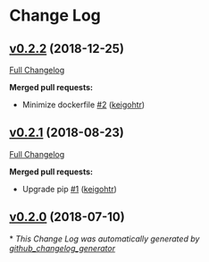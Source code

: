 # Change Log

## [v0.2.2](https://github.com/rekcurd/dockerfiles/tree/v0.2.2) (2018-12-25)
[Full Changelog](https://github.com/rekcurd/dockerfiles/compare/v0.2.1...v0.2.2)

**Merged pull requests:**

- Minimize dockerfile [\#2](https://github.com/rekcurd/dockerfiles/pull/2) ([keigohtr](https://github.com/keigohtr))

## [v0.2.1](https://github.com/rekcurd/dockerfiles/tree/v0.2.1) (2018-08-23)
[Full Changelog](https://github.com/rekcurd/dockerfiles/compare/v0.2.0...v0.2.1)

**Merged pull requests:**

- Upgrade pip [\#1](https://github.com/rekcurd/dockerfiles/pull/1) ([keigohtr](https://github.com/keigohtr))

## [v0.2.0](https://github.com/rekcurd/dockerfiles/tree/v0.2.0) (2018-07-10)


\* *This Change Log was automatically generated by [github_changelog_generator](https://github.com/skywinder/Github-Changelog-Generator)*